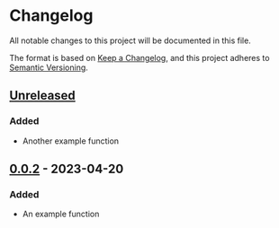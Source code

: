 # Changelog

All notable changes to this project will be documented in this file.

The format is based on [Keep a Changelog](https://keepachangelog.com/en/1.0.0/), and this project adheres to [Semantic Versioning](https://semver.org/spec/v2.0.0.html).

## [Unreleased]

### Added

- Another example function

## [0.0.2] - 2023-04-20

### Added

- An example function

[Unreleased]: https://github.com/mattflow/pybetting/compare/0.0.2...main
[0.0.2]: https://github.com/mattflow/pybetting/tree/0.0.2
